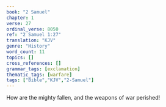 ```yaml
---
book: "2 Samuel"
chapter: 1
verse: 27
ordinal_verse: 8050
ref: "2 Samuel 1:27"
translation: "KJV"
genre: "History"
word_count: 11
topics: []
cross_references: []
grammar_tags: [exclamation]
thematic_tags: [warfare]
tags: ["Bible","KJV","2-Samuel"]
---
```

How are the mighty fallen, and the weapons of war perished!
